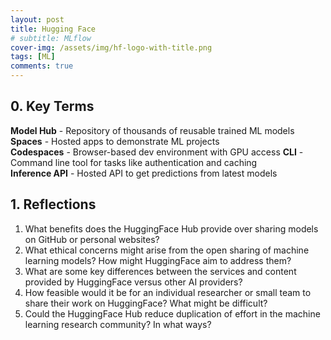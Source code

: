 ```yaml
---
layout: post
title: Hugging Face
# subtitle: MLflow
cover-img: /assets/img/hf-logo-with-title.png
tags: [ML]
comments: true
---
```

<!-- this is the notes for Coursera MlOps of Duke University -->

## 0. Key Terms

**Model Hub** - Repository of thousands of reusable trained ML models
**Spaces** - Hosted apps to demonstrate ML projects  
**Codespaces** - Browser-based dev environment with GPU access
**CLI** - Command line tool for tasks like authentication and caching  
**Inference API** - Hosted API to get predictions from latest models  

## 1. Reflections

1. What benefits does the HuggingFace Hub provide over sharing models on GitHub or personal websites?  
2. What ethical concerns might arise from the open sharing of machine learning models? How might HuggingFace aim to address them?  
3. What are some key differences between the services and content provided by HuggingFace versus other AI providers?  
4. How feasible would it be for an individual researcher or small team to share their work on HuggingFace? What might be difficult?  
5. Could the HuggingFace Hub reduce duplication of effort in the machine learning research community? In what ways?  
